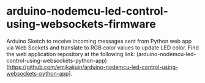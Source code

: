 # arduino-nodemcu-led-control-using-websockets-firmware
Arduino Sketch to receive incoming messages sent from Python web app via Web Sockets and translate to RGB color values to update LED color. Find the web application repository at the following link: (arduino-nodemcu-led-control-using-websockets-python-app)[https://github.com/emikaijuin/arduino-nodemcu-led-control-using-websockets-python-app].
